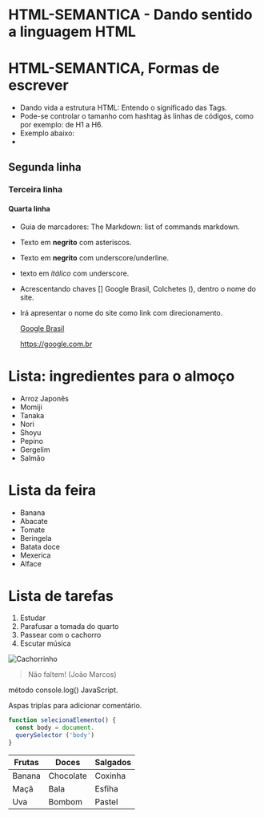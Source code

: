 # HTML-SEMANTICA - Dando sentido a linguagem HTML

# HTML-SEMANTICA, Formas de escrever

- Dando vida a estrutura HTML: Entendo o significado das Tags.
- Pode-se controlar o tamanho com hashtag às linhas de códigos, como por exemplo: de H1 a H6.
- Exemplo abaixo:
- 
##   Segunda linha
###  Terceira linha
#### Quarta linha

- Guia de marcadores: The Markdown: list of commands markdown.
- Texto em **negrito** com asteriscos.
- Texto em __negrito__ com underscore/underline.
- texto em _itálico_ com underscore.
  
- Acrescentando chaves [] Google Brasil, Colchetes (), dentro o nome do site.
- Irá apresentar o nome do site como link com direcionamento.
  
  [Google Brasil](https://google.com.br)
  
  <https://google.com.br>
  
# Lista: ingredientes para o almoço

* Arroz Japonês
 * Momiji
* Tanaka
 * Nori
* Shoyu
 * Pepino
* Gergelim
 * Salmão
   
# Lista da feira
* Banana
 * Abacate
* Tomate
 * Beringela
* Batata doce
 * Mexerica
* Alface

# Lista de tarefas

1. Estudar
2. Parafusar a tomada do quarto
3. Passear com o cachorro
4. Escutar música

![Cachorrinho](https://pipz.com/static/images/blog/eddie.png)

> Não faltem! (João Marcos)

método console.log() JavaScript.

Aspas triplas para adicionar comentário.
```javascript
function selecionaElemento() {
  const body = document.
  querySelector ('body')
} 
```

|Frutas |  Doces  |Salgados|
|-------|---------|--------|
|Banana |Chocolate|Coxinha |
|Maçã   |  Bala   | Esfiha | 
|Uva    | Bombom  | Pastel |
